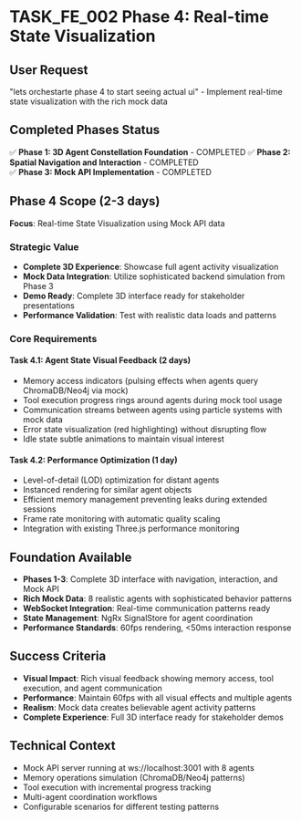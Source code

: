 # TASK_FE_002 Phase 4: Real-time State Visualization

## User Request
"lets orchestarte phase 4 to start seeing actual ui" - Implement real-time state visualization with the rich mock data

## Completed Phases Status
✅ **Phase 1: 3D Agent Constellation Foundation** - COMPLETED
✅ **Phase 2: Spatial Navigation and Interaction** - COMPLETED  
✅ **Phase 3: Mock API Implementation** - COMPLETED

## Phase 4 Scope (2-3 days)
**Focus**: Real-time State Visualization using Mock API data

### Strategic Value
- **Complete 3D Experience**: Showcase full agent activity visualization
- **Mock Data Integration**: Utilize sophisticated backend simulation from Phase 3
- **Demo Ready**: Complete 3D interface ready for stakeholder presentations
- **Performance Validation**: Test with realistic data loads and patterns

### Core Requirements

#### Task 4.1: Agent State Visual Feedback (2 days)
- Memory access indicators (pulsing effects when agents query ChromaDB/Neo4j via mock)
- Tool execution progress rings around agents during mock tool usage
- Communication streams between agents using particle systems with mock data
- Error state visualization (red highlighting) without disrupting flow
- Idle state subtle animations to maintain visual interest

#### Task 4.2: Performance Optimization (1 day)
- Level-of-detail (LOD) optimization for distant agents
- Instanced rendering for similar agent objects
- Efficient memory management preventing leaks during extended sessions
- Frame rate monitoring with automatic quality scaling
- Integration with existing Three.js performance monitoring

## Foundation Available
- **Phases 1-3**: Complete 3D interface with navigation, interaction, and Mock API
- **Rich Mock Data**: 8 realistic agents with sophisticated behavior patterns
- **WebSocket Integration**: Real-time communication patterns ready
- **State Management**: NgRx SignalStore for agent coordination
- **Performance Standards**: 60fps rendering, <50ms interaction response

## Success Criteria
- **Visual Impact**: Rich visual feedback showing memory access, tool execution, and agent communication
- **Performance**: Maintain 60fps with all visual effects and multiple agents
- **Realism**: Mock data creates believable agent activity patterns
- **Complete Experience**: Full 3D interface ready for stakeholder demos

## Technical Context
- Mock API server running at ws://localhost:3001 with 8 agents
- Memory operations simulation (ChromaDB/Neo4j patterns)
- Tool execution with incremental progress tracking
- Multi-agent coordination workflows
- Configurable scenarios for different testing patterns